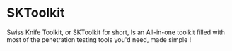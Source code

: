 # SKToolkit
Swiss Knife Toolkit, or SKToolkit for short, Is an All-in-one toolkit filled with most of the penetration testing tools you'd need, made simple !
